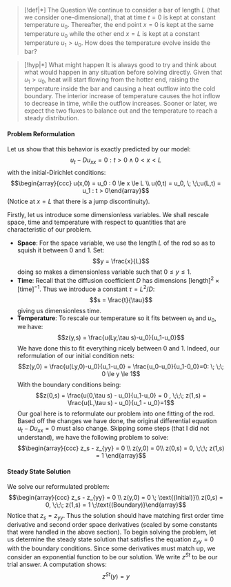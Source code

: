 >[!def|*] The Question
>We continue to consider a bar of length $L$ (that we consider one-dimensional), that at time $t = 0$ is kept at constant temperature $u_0$. Thereafter, the end point $x=0$ is kept at the same temperature $u_0$ while the other end $x = L$ is kept at a constant temperature $u_1 > u_0$. How does the temperature evolve inside the bar?

>[!hyp|*] What might happen
>It is always good to try and think about what would happen in any situation before solving directly. Given that $u_1 > u_0$, heat will start flowing from the hotter end, raising the temperature inside the bar and causing a heat outflow into the cold boundary. The interior increase of temperature causes the hot inflow to decrease in time, while the outflow increases. Sooner or later, we expect the two fluxes to balance out and the temperature to reach a steady distribution. 

#### Problem Reformulation
Let us show that this behavior is exactly predicted by our model: $$u_t - Du_{xx} = 0 : t>0 \; \land \;0<x<L$$with the initial-Dirichlet conditions: $$\begin{array}{ccc} u(x,0) = u_0 : 0 \le x \le L \\ u(0,t) = u_0,  \; \;\;u(L,t) = u_1 : t > 0\end{array}$$(Notice at $x=L$ that there is a jump discontinuity). 

Firstly, let us introduce some dimensionless variables. We shall rescale space, time and temperature with respect to quantities that are characteristic of our problem. 
- **Space**: For the space variable, we use the length $L$ of the rod so as to squish it between $0$ and $1$. Set: $$y = \frac{x}{L}$$doing so makes a dimensionless variable such that $0 \le y \le 1$.
- **Time**: Recall that the diffusion coefficient $D$ has dimensions $[\text{length}]^2 \times [\text{time}]^{-1}$. Thus we introduce a constant $\tau = L^2/D$: $$s = \frac{t}{\tau}$$giving us dimensionless time.
- **Temperature**: To rescale our temperature so it fits between $u_1$ and $u_0$, we have: $$z(y,s) = \frac{u(Ly,\tau s)-u_0}{u_1-u_0}$$
We have done this to fit everything nicely between $0$ and $1$. Indeed, our reformulation of our initial condition nets: $$z(y,0) = \frac{u(Ly,0)-u_0}{u_1-u_0} = \frac{u_0-u_0}{u_1-0_0}=0: \; \;\; 0 \le y \le 1$$With the boundary conditions being: $$z(0,s) = \frac{u(0,\tau s) - u_0}{u_1-u_0} = 0 , \;\;\; z(1,s) = \frac{u(L,\tau s) - u_0}{u_1 - u_0}=1$$Our goal here is to reformulate our problem into one fitting of the rod. Based off the changes we have done, the original differential equation $u_t - Du_{xx} =0$ must also change. Skipping some steps (that I did not understand), we have the following problem to solve: $$\begin{array}{ccc}  z_s - z_{yy} = 0 \\ z(y,0) = 0\\ z(0,s) = 0, \;\;\; z(1,s) = 1 \end{array}$$
#### Steady State Solution
We solve our reformulated problem: $$\begin{array}{ccc}  z_s - z_{yy} = 0 \\ z(y,0) = 0 \; \text{(Initial)}\\ z(0,s) = 0, \;\;\; z(1,s)  = 1  \;\text{(Boundary)}\end{array}$$Notice that $z_s = z_{yy}$. Thus the solution should have matching first order time derivative and second order space derivatives (scaled by some constants that were handled in the above section). To begin solving the problem, let us determine the steady state solution that satisfies the equation $z_{yy} = 0$ with the boundary conditions. Since some derivatives must match up, we consider an exponential function to be our solution. We write $z^{St}$ to be our trial answer. A computation shows: $$z^{St}(y) = y$$

